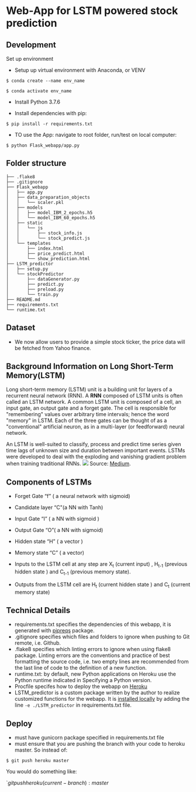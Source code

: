 # Web-App for LSTM powered stock prediction

## Development
Set up environment

* Setup up virtual environment with Anaconda, or VENV

>
    $ conda create --name env_name
>
    $ conda activate env_name

* Install Python 3.7.6

* Install dependencies with pip:

`$ pip install -r requirements.txt`

* TO use the App: navigate to root folder, run/test on local computer:

`$ python Flask_webapp/app.py`




## Folder structure
```
├── .flake8
├── .gitignore
├── Flask_webapp
│   ├── app.py
│   ├── data_preparation_objects
│   │   └── scaler.pkl
│   ├── models
│   │   ├── model_IBM_2_epochs.h5
│   │   └── model_IBM_60_epochs.h5
│   ├── static
│   │   └── js
│   │       ├── stock_info.js
│   │       └── stock_predict.js
│   └── templates
│       ├── index.html
│       ├── price_predict.html
│       └── show_prediction.html
├── LSTM_predictor
│   ├── setup.py
│   └── stockPredictor
│       ├── dataGenerator.py
│       ├── predict.py
│       ├── preload.py
│       └── train.py
├── README.md
├── requirements.txt
└── runtime.txt
```

## Dataset
* We now allow users to provide a simple stock ticker, the price data will be fetched from Yahoo finance.



## Background Information on Long Short-Term Memory(LSTM)
Long short-term memory (LSTM) unit is a building unit for layers of a recurrent neural network (RNN). A **RNN** composed of LSTM units is often called an LSTM network. A common LSTM unit is composed of a cell, an input gate, an output gate and a forget gate. The cell is responsible for "remembering" values over arbitrary time intervals; hence the word "memory" in LSTM. Each of the three gates can be thought of as a "conventional" artificial neuron, as in a multi-layer (or feedforward) neural network.

An LSTM is well-suited to classify, process and predict time series given time lags of unknown size and duration between important events. LSTMs were developed to deal with the exploding and vanishing gradient problem when training traditional RNNs.
<img src="https://cdn-images-1.medium.com/max/1600/0*LyfY3Mow9eCYlj7o.">
Source: [Medium](https://codeburst.io/generating-text-using-an-lstm-network-no-libraries-2dff88a3968). <br>


## Components of LSTMs
* Forget Gate “f” ( a neural network with sigmoid)
* Candidate layer “C"(a NN with Tanh)
* Input Gate “I” ( a NN with sigmoid )
* Output Gate “O”( a NN with sigmoid)
* Hidden state “H” ( a vector )
* Memory state “C” ( a vector)

* Inputs to the LSTM cell at any step are X<sub>t</sub> (current input) , H<sub>t-1</sub> (previous hidden state ) and C<sub>t-1</sub> (previous memory state).  
* Outputs from the LSTM cell are H<sub>t</sub> (current hidden state ) and C<sub>t</sub> (current memory state)

## Technical Details

* requirements.txt specifies the dependencies of this webapp, it is generated with [pipreqs](https://github.com/bndr/pipreqs) package.
* .gitignore specifies which files and folders to ignore when pushing to Git remote, i.e. Github.
* .flake8 specifies which linting errors to ignore when using flake8 package. Linting errors are the conventions and practice of best formatting the source code, i.e. two empty lines are recommended from the last line of code to the definition of a new function.
* runtime.txt: by default, new Python applications on Heroku use the Python runtime indicated in Specifying a Python version.
* Procfile specifes how to deploy the webapp on [Heroku](https://devcenter.heroku.com/articles/procfile)
* LSTM_predictor is a custom package written by the author to realize customized functions for the webapp. It is [installed locally](https://github.com/Ling-Jun/example-local-package) by adding the line `-e ./LSTM_predictor` in requirements.txt file.

## Deploy
* must have gunicorn package specified in requirements.txt file
* must ensure that you are pushing the branch with your code to heroku master. So instead of:

`$ git push heroku master`

You would do something like:

`$git push heroku (current-branch):master$

